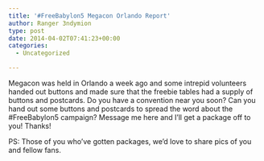 ```yaml
---
title: '#FreeBabylon5 Megacon Orlando Report'
author: Ranger 3ndymion
type: post
date: 2014-04-02T07:41:23+00:00
categories:
  - Uncategorized

---
```

Megacon was held in Orlando a week ago and some intrepid volunteers handed out buttons and made sure that the freebie tables had a supply of buttons and postcards. Do you have a convention near you soon? Can you hand out some buttons and postcards to spread the word about the #FreeBabylon5 campaign? Message me here and I&#8217;ll get a package off to you! Thanks!

PS: Those of you who&#8217;ve gotten packages, we&#8217;d love to share pics of you and fellow fans.
